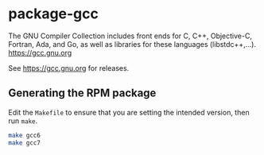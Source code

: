 # package-gcc

The GNU Compiler Collection includes front ends for C, C++, Objective-C, Fortran, Ada, and Go, as well as libraries for these languages (libstdc++,...). <https://gcc.gnu.org>

See <https://gcc.gnu.org> for releases.

## Generating the RPM package

Edit the `Makefile` to ensure that you are setting the intended version, then run `make`.

```bash
make gcc6
make gcc7
```
